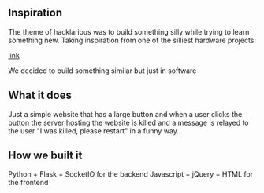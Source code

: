 ## Inspiration
The theme of hacklarious was to build something silly while trying to learn something new. Taking inspiration from one of the silliest hardware projects:

[link](https://www.youtube.com/watch?v=Z86V_ICUCD4)

We decided to build something similar but just in software 

## What it does
Just a simple website that has a large button and when a user clicks the button the server hosting the website is killed and a message is relayed to the user "I was killed, please restart" in a funny way. 

## How we built it
Python + Flask + SocketIO for the backend 
Javascript + jQuery + HTML for the frontend

